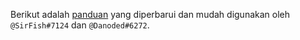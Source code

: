 Berikut adalah [panduan](https://docs.google.com/document/d/16VRVwALJXiU9P4aeJ3bi1dpTh_3pWYLvWa2D5AmgX9w/edit) yang diperbarui dan mudah digunakan oleh `@SirFish#7124` dan `@Danoded#6272`.